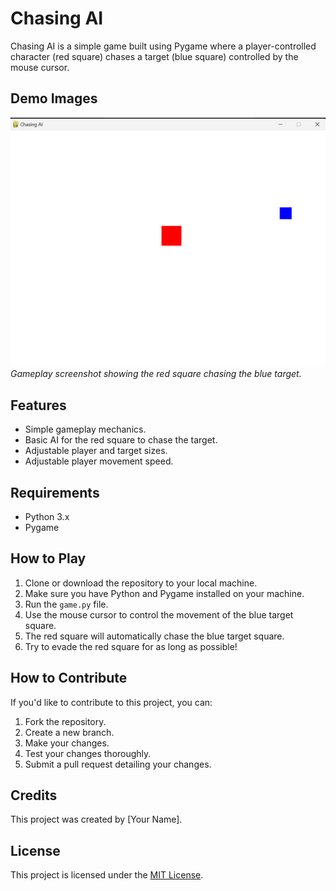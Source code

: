 # Chasing AI

Chasing AI is a simple game built using Pygame where a player-controlled character (red square) chases a target (blue square) controlled by the mouse cursor.

## Demo Images

![Gameplay Screenshot](images/gameplay.png)
*Gameplay screenshot showing the red square chasing the blue target.*

## Features
- Simple gameplay mechanics.
- Basic AI for the red square to chase the target.
- Adjustable player and target sizes.
- Adjustable player movement speed.

## Requirements
- Python 3.x
- Pygame

## How to Play
1. Clone or download the repository to your local machine.
2. Make sure you have Python and Pygame installed on your machine.
3. Run the `game.py` file.
4. Use the mouse cursor to control the movement of the blue target square.
5. The red square will automatically chase the blue target square.
6. Try to evade the red square for as long as possible!

## How to Contribute
If you'd like to contribute to this project, you can:

1. Fork the repository.
2. Create a new branch.
3. Make your changes.
4. Test your changes thoroughly.
5. Submit a pull request detailing your changes.

## Credits
This project was created by [Your Name].

## License
This project is licensed under the [MIT License](LICENSE).
